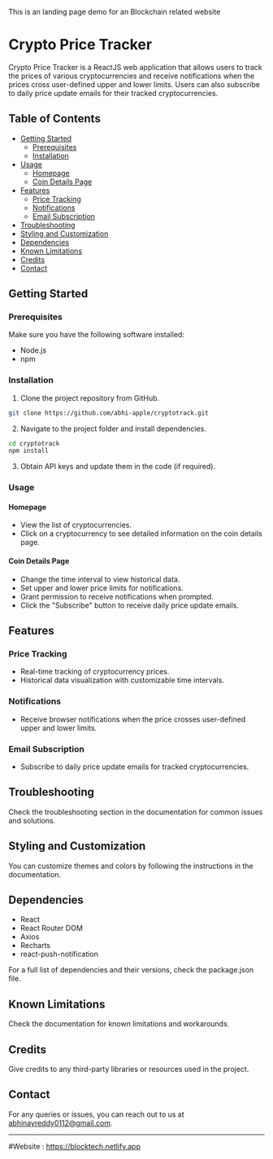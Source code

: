 This is an landing page demo for an Blockchain related website 


# Crypto Price Tracker

Crypto Price Tracker is a ReactJS web application that allows users to track the prices of various cryptocurrencies and receive notifications when the prices cross user-defined upper and lower limits. Users can also subscribe to daily price update emails for their tracked cryptocurrencies.

## Table of Contents

- [Getting Started](#getting-started)
  - [Prerequisites](#prerequisites)
  - [Installation](#installation)
- [Usage](#usage)
  - [Homepage](#homepage)
  - [Coin Details Page](#coin-details-page)
- [Features](#features)
  - [Price Tracking](#price-tracking)
  - [Notifications](#notifications)
  - [Email Subscription](#email-subscription)
- [Troubleshooting](#troubleshooting)
- [Styling and Customization](#styling-and-customization)
- [Dependencies](#dependencies)
- [Known Limitations](#known-limitations)
- [Credits](#credits)
- [Contact](#contact)

## Getting Started

### Prerequisites

Make sure you have the following software installed:

- Node.js
- npm

### Installation

1. Clone the project repository from GitHub.

```bash
git clone https://github.com/abhi-apple/cryptotrack.git
```

2. Navigate to the project folder and install dependencies.

```bash
cd cryptotrack
npm install
```

3. Obtain API keys and update them in the code (if required).

### Usage

#### Homepage

- View the list of cryptocurrencies.
- Click on a cryptocurrency to see detailed information on the coin details page.

#### Coin Details Page

- Change the time interval to view historical data.
- Set upper and lower price limits for notifications.
- Grant permission to receive notifications when prompted.
- Click the "Subscribe" button to receive daily price update emails.

## Features

### Price Tracking

- Real-time tracking of cryptocurrency prices.
- Historical data visualization with customizable time intervals.

### Notifications

- Receive browser notifications when the price crosses user-defined upper and lower limits.

### Email Subscription

- Subscribe to daily price update emails for tracked cryptocurrencies.

## Troubleshooting

Check the troubleshooting section in the documentation for common issues and solutions.

## Styling and Customization

You can customize themes and colors by following the instructions in the documentation.

## Dependencies

- React
- React Router DOM
- Axios
- Recharts
- react-push-notification

For a full list of dependencies and their versions, check the package.json file.

## Known Limitations

Check the documentation for known limitations and workarounds.

## Credits

Give credits to any third-party libraries or resources used in the project.

## Contact

For any queries or issues, you can reach out to us at [abhinayreddy0112@gmail.com](mailto:your-email@example.com).

---

#Website : https://blocktech.netlify.app

